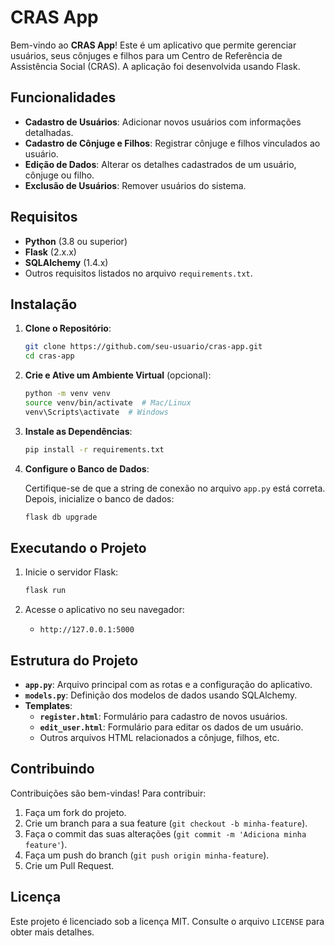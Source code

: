 # CRAS App

Bem-vindo ao **CRAS App**! Este é um aplicativo que permite gerenciar usuários, seus cônjuges e filhos para um Centro de Referência de Assistência Social (CRAS). A aplicação foi desenvolvida usando Flask.

## Funcionalidades

- **Cadastro de Usuários**: Adicionar novos usuários com informações detalhadas.
- **Cadastro de Cônjuge e Filhos**: Registrar cônjuge e filhos vinculados ao usuário.
- **Edição de Dados**: Alterar os detalhes cadastrados de um usuário, cônjuge ou filho.
- **Exclusão de Usuários**: Remover usuários do sistema.

## Requisitos

- **Python** (3.8 ou superior)
- **Flask** (2.x.x)
- **SQLAlchemy** (1.4.x)
- Outros requisitos listados no arquivo `requirements.txt`.

## Instalação

1. **Clone o Repositório**:

    ```bash
    git clone https://github.com/seu-usuario/cras-app.git
    cd cras-app
    ```

2. **Crie e Ative um Ambiente Virtual** (opcional):

    ```bash
    python -m venv venv
    source venv/bin/activate  # Mac/Linux
    venv\Scripts\activate  # Windows
    ```

3. **Instale as Dependências**:

    ```bash
    pip install -r requirements.txt
    ```

4. **Configure o Banco de Dados**:

    Certifique-se de que a string de conexão no arquivo `app.py` está correta. Depois, inicialize o banco de dados:

    ```bash
    flask db upgrade
    ```

## Executando o Projeto

1. Inicie o servidor Flask:

    ```bash
    flask run
    ```

2. Acesse o aplicativo no seu navegador:

    - `http://127.0.0.1:5000`

## Estrutura do Projeto

- **`app.py`**: Arquivo principal com as rotas e a configuração do aplicativo.
- **`models.py`**: Definição dos modelos de dados usando SQLAlchemy.
- **Templates**:
    - **`register.html`**: Formulário para cadastro de novos usuários.
    - **`edit_user.html`**: Formulário para editar os dados de um usuário.
    - Outros arquivos HTML relacionados a cônjuge, filhos, etc.

## Contribuindo

Contribuições são bem-vindas! Para contribuir:

1. Faça um fork do projeto.
2. Crie um branch para a sua feature (`git checkout -b minha-feature`).
3. Faça o commit das suas alterações (`git commit -m 'Adiciona minha feature'`).
4. Faça um push do branch (`git push origin minha-feature`).
5. Crie um Pull Request.

## Licença

Este projeto é licenciado sob a licença MIT. Consulte o arquivo `LICENSE` para obter mais detalhes.
